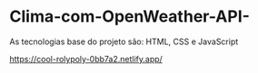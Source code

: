# Clima-com-OpenWeather-API-
As tecnologias base do projeto são: HTML, CSS e JavaScript


https://cool-rolypoly-0bb7a2.netlify.app/
